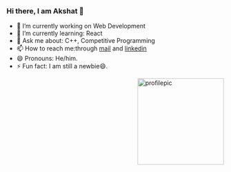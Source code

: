 ### Hi there, I am Akshat 👋

- 🔭 I’m currently working on Web Development
- 🌱 I’m currently learning: React
- 💬 Ask me about: C++, Competitive Programming
- 📫 How to reach me:through [mail](mailto:akshatnema.official@gmail.com) and [linkedin]()
- 😄 Pronouns: He/him.
- ⚡ Fun fact: I am still a newbie😄.

<img src="https://www.google.com/url?sa=i&url=https%3A%2F%2Fwww.linkedin.com%2Fpub%2Fdir%2FAkshat%2FNema&psig=AOvVaw3WRb5EUQ1SU-VE1HWZSBI-&ust=1626358930611000&source=images&cd=vfe&ved=0CAoQjRxqFwoTCIC6oanh4vECFQAAAAAdAAAAABAD" width=200px height=200px border-radius=150px alt="profilepic" align="right">


<!--
**AKSHATNEMA/AKSHATNEMA** is a ✨ _special_ ✨ repository because its `README.md` (this file) appears on your GitHub profile.

Here are some ideas to get you started:

- 🔭 I’m currently working on ...
- 🌱 I’m currently learning ...
- 👯 I’m looking to collaborate on ...
- 🤔 I’m looking for help with ...
- 💬 Ask me about ...
- 📫 How to reach me: ...
- 😄 Pronouns: ...
- ⚡ Fun fact: ...
-->
